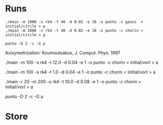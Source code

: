 # Runs

    ./main -m 1000 -s rk4 -t 40 -d 0.02 -e 10 -o punto -c gauss  < initial/circle > p
    ./main -m 1000 -s rk4 -t 40 -d 0.02 -e 10 -o punto -c chorin < initial/circle > p
    
    punto -D 2 -c -G p


Axisymetrization: Koumoutsakos, J. Comput. Phys. 1997

   ./main -m 100 -s rk4 -t 12.0 -d 0.04 -e 1 -o punto -c chorin < initial/vorI  > a

   ./main -m 100 -s rk4 -t 1.0 -d 0.04 -e 1 -o punto -c chorin < initial/vorI  > a

   ./main -r 20 -m 200 -s rk4 -t 10.0 -d 0.08 -e 1 -o punto -c chorin < initial/vorI  > a

punto -D 2 -c -G a


# Store

